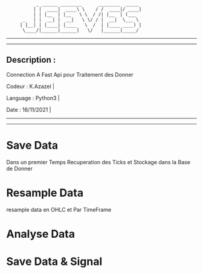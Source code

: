 		       _ ______ ________      ________  _____ 
		      | |  ____|  ____\ \    / /  ____|/ ____|
		      | | |__  | |__   \ \  / /| |__  | (___  
		  _   | |  __| |  __|   \ \/ / |  __|  \___ \ 
		 | |__| | |____| |____   \  /  | |____ ____) |
		  \____/|______|______|   \/   |______|_____/ 
		                                              
________________________________________________________________________________________________
________________________________________________________________________________________________

Description : 
-------------

Connection A Fast Api pour Traitement des Donner


Codeur   : K.Azazel   |

Language : Python3    |

Date     : 16/11/2021 |
________________________________________________________________________________________________
________________________________________________________________________________________________

# Save Data
Dans un premier Temps Recuperation des Ticks et Stockage dans la Base de Donner

# Resample Data
resample data en OHLC et Par TimeFrame

# Analyse Data

# Save Data & Signal